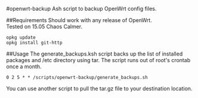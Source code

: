 #openwrt-backup
Ash script to backup OpenWrt config files.

##Requirements
Should work with any release of OpenWrt.  
Tested on 15.05 Chaos Calmer.
```
opkg update
opkg install git-http
```
##Usage
The generate_backups.ksh script backs up the list of installed packages and /etc directory using tar. The script runs out of root's crontab once a month.

`0 2 5 * * /scripts/openwrt-backup/generate_backups.sh`

You can use another script to pull the tar.gz file to your destination location.
